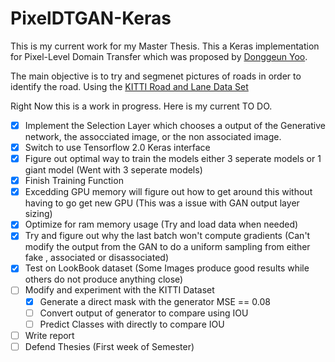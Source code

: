 # PixelDTGAN-Keras

This is my current work for my Master Thesis. This a Keras implementation for Pixel-Level Domain Transfer which was proposed by [Donggeun Yoo](https://dgyoo.github.io/). 

The main objective is to try and segmenet pictures of roads in order to identify the road. Using the [KITTI Road and Lane Data Set](http://www.cvlibs.net/datasets/kitti/eval_road.php)

Right Now this is a work in progress. Here is my current TO DO.

* [x] Implement the Selection Layer which chooses a output of the Generative network, the assocciated image, or the non associated image.
* [x] Switch to use Tensorflow 2.0 Keras interface 
* [x] Figure out optimal way to train the models either 3 seperate models or 1 giant model (Went with 3 seperate models)
* [x] Finish Training Function
* [x] Excedding GPU memory will figure out how to get around this without having to go get new GPU (This was a issue with GAN output layer sizing)
* [x] Optimize for ram memory usage (Try and load data when needed)
* [x] Try and figure out why the last batch won't compute gradients (Can't modify the output from the GAN to do a uniform  sampling from either fake , associated or disassociated)
* [x] Test on LookBook dataset (Some Images produce good results while others do not produce anything close)
* [ ] Modify and experiment with the KITTI Dataset 
  * [x] Generate a direct mask with the generator MSE == 0.08
  * [ ] Convert output of generator to compare using IOU
  * [ ] Predict Classes with directly to compare IOU 
* [ ] Write report 
* [ ] Defend Thesies (First week of Semester)
